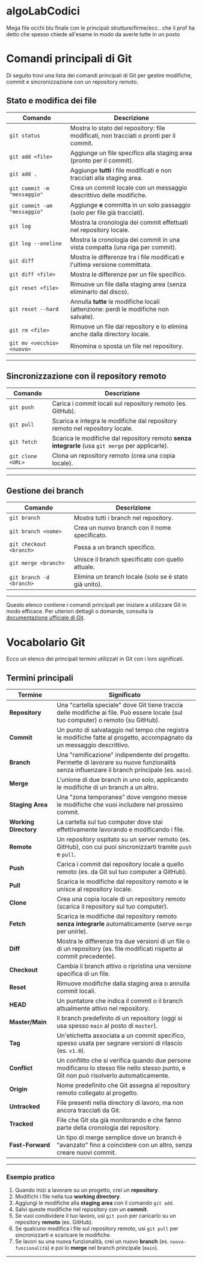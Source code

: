 # algoLabCodici
Mega file occhi blu finale con le principali strutture/firme/ecc.. che il prof ha detto che spesso chiede all'esame in modo da averle tutte in un posto



# Comandi principali di Git

Di seguito trovi una lista dei comandi principali di Git per gestire modifiche, commit e sincronizzazione con un repository remoto.

## Stato e modifica dei file
| **Comando**                   | **Descrizione**                                                                                   |
|-------------------------------|---------------------------------------------------------------------------------------------------|
| `git status`                  | Mostra lo stato del repository: file modificati, non tracciati o pronti per il commit.           |
| `git add <file>`              | Aggiunge un file specifico alla staging area (pronto per il commit).                             |
| `git add .`                   | Aggiunge **tutti** i file modificati e non tracciati alla staging area.                         |
| `git commit -m "messaggio"`   | Crea un commit locale con un messaggio descrittivo delle modifiche.                             |
| `git commit -am "messaggio"`  | Aggiunge **e** committa in un solo passaggio (solo per file già tracciati).                     |
| `git log`                     | Mostra la cronologia dei commit effettuati nel repository locale.                                |
| `git log --oneline`           | Mostra la cronologia dei commit in una vista compatta (una riga per commit).                     |
| `git diff`                    | Mostra le differenze tra i file modificati e l'ultima versione committata.                      |
| `git diff <file>`             | Mostra le differenze per un file specifico.                                                      |
| `git reset <file>`            | Rimuove un file dalla staging area (senza eliminarlo dal disco).                                |
| `git reset --hard`            | Annulla **tutte** le modifiche locali (attenzione: perdi le modifiche non salvate).             |
| `git rm <file>`               | Rimuove un file dal repository e lo elimina anche dalla directory locale.                       |
| `git mv <vecchio> <nuovo>`    | Rinomina o sposta un file nel repository.                                                       |

---

## Sincronizzazione con il repository remoto
| **Comando**                   | **Descrizione**                                                                                   |
|-------------------------------|---------------------------------------------------------------------------------------------------|
| `git push`                    | Carica i commit locali sul repository remoto (es. GitHub).                                       |
| `git pull`                    | Scarica e integra le modifiche dal repository remoto nel repository locale.                      |
| `git fetch`                   | Scarica le modifiche dal repository remoto **senza integrarle** (usa `git merge` per applicarle).|
| `git clone <URL>`             | Clona un repository remoto (crea una copia locale).                                              |

---

## Gestione dei branch
| **Comando**                   | **Descrizione**                                                                                   |
|-------------------------------|---------------------------------------------------------------------------------------------------|
| `git branch`                  | Mostra tutti i branch nel repository.                                                            |
| `git branch <nome>`           | Crea un nuovo branch con il nome specificato.                                                    |
| `git checkout <branch>`       | Passa a un branch specifico.                                                                     |
| `git merge <branch>`          | Unisce il branch specificato con quello attuale.                                                 |
| `git branch -d <branch>`      | Elimina un branch locale (solo se è stato già unito).                                            |

---

Questo elenco contiene i comandi principali per iniziare a utilizzare Git in modo efficace. Per ulteriori dettagli o domande, consulta la [documentazione ufficiale di Git](https://git-scm.com/doc).

# Vocabolario Git

Ecco un elenco dei principali termini utilizzati in Git con i loro significati.

## Termini principali

| **Termine**         | **Significato**                                                                                             |
|---------------------|-----------------------------------------------------------------------------------------------------------|
| **Repository**      | Una "cartella speciale" dove Git tiene traccia delle modifiche ai file. Può essere locale (sul tuo computer) o remoto (su GitHub). |
| **Commit**          | Un punto di salvataggio nel tempo che registra le modifiche fatte al progetto, accompagnato da un messaggio descrittivo. |
| **Branch**          | Una "ramificazione" indipendente del progetto. Permette di lavorare su nuove funzionalità senza influenzare il branch principale (es. `main`). |
| **Merge**           | L'unione di due branch in uno solo, applicando le modifiche di un branch a un altro.                       |
| **Staging Area**    | Una "zona temporanea" dove vengono messe le modifiche che vuoi includere nel prossimo commit.               |
| **Working Directory** | La cartella sul tuo computer dove stai effettivamente lavorando e modificando i file.                     |
| **Remote**          | Un repository ospitato su un server remoto (es. GitHub), con cui puoi sincronizzarti tramite `push` e `pull`. |
| **Push**            | Carica i commit dal repository locale a quello remoto (es. da Git sul tuo computer a GitHub).              |
| **Pull**            | Scarica le modifiche dal repository remoto e le unisce al repository locale.                               |
| **Clone**           | Crea una copia locale di un repository remoto (scarica il repository sul tuo computer).                    |
| **Fetch**           | Scarica le modifiche dal repository remoto **senza integrarle** automaticamente (serve `merge` per unirle). |
| **Diff**            | Mostra le differenze tra due versioni di un file o di un repository (es. file modificati rispetto al commit precedente). |
| **Checkout**        | Cambia il branch attivo o ripristina una versione specifica di un file.                                     |
| **Reset**           | Rimuove modifiche dalla staging area o annulla commit locali.                                              |
| **HEAD**            | Un puntatore che indica il commit o il branch attualmente attivo nel repository.                           |
| **Master/Main**     | Il branch predefinito di un repository (oggi si usa spesso `main` al posto di `master`).                   |
| **Tag**             | Un'etichetta associata a un commit specifico, spesso usata per segnare versioni di rilascio (es. `v1.0`).   |
| **Conflict**        | Un conflitto che si verifica quando due persone modificano lo stesso file nello stesso punto, e Git non può risolverlo automaticamente. |
| **Origin**          | Nome predefinito che Git assegna al repository remoto collegato al progetto.                               |
| **Untracked**       | File presenti nella directory di lavoro, ma non ancora tracciati da Git.                                   |
| **Tracked**         | File che Git sta già monitorando e che fanno parte della cronologia del repository.                        |
| **Fast-Forward**    | Un tipo di merge semplice dove un branch è "avanzato" fino a coincidere con un altro, senza creare nuovi commit. |

---

### **Esempio pratico**
1. Quando inizi a lavorare su un progetto, crei un **repository**.
2. Modifichi i file nella tua **working directory**.
3. Aggiungi le modifiche alla **staging area** con il comando `git add`.
4. Salvi queste modifiche nel repository con un **commit**.
5. Se vuoi condividere il tuo lavoro, usi `git push` per caricarlo su un repository **remoto** (es. GitHub).
6. Se qualcuno modifica i file sul repository remoto, usi `git pull` per sincronizzarti e scaricare le modifiche.
7. Se lavori su una nuova funzionalità, crei un nuovo **branch** (es. `nuova-funzionalità`) e poi lo **merge** nel branch principale (`main`).

---

